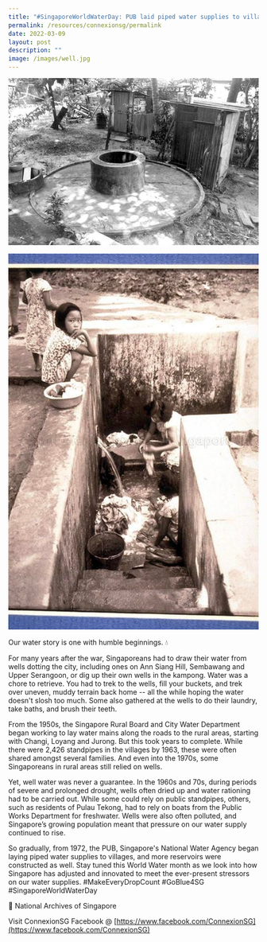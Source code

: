 ```yaml
---
title: "#SingaporeWorldWaterDay: PUB laid piped water supplies to villages"
permalink: /resources/connexionsg/permalink
date: 2022-03-09
layout: post
description: ""
image: /images/well.jpg
---
```

![](/images/well.jpg)

![](/images/well%202.jpg)

Our water story is one with humble beginnings. 💧

For many years after the war, Singaporeans had to draw their water from wells dotting the city, including ones on Ann Siang Hill, Sembawang and Upper Serangoon, or dig up their own wells in the kampong. Water was a chore to retrieve. You had to trek to the wells, fill your buckets, and trek over uneven, muddy terrain back home -- all the while hoping the water doesn't slosh too much. Some also gathered at the wells to do their laundry, take baths, and brush their teeth.

From the 1950s, the Singapore Rural Board and City Water Department began working to lay water mains along the roads to the rural areas, starting with Changi, Loyang and Jurong. But this took years to complete. While there were 2,426 standpipes in the villages by 1963, these were often shared amongst several families. And even into the 1970s, some Singaporeans in rural areas still relied on wells.

Yet, well water was never a guarantee. In the 1960s and 70s, during periods of severe and prolonged drought, wells often dried up and water rationing had to be carried out. While some could rely on public standpipes, others, such as residents of Pulau Tekong, had to rely on boats from the Public Works Department for freshwater. Wells were also often polluted, and Singapore’s growing population meant that pressure on our water supply continued to rise.

So gradually, from 1972, the PUB, Singapore's National Water Agency began laying piped water supplies to villages, and more reservoirs were constructed as well. Stay tuned this World Water month as we look into how Singapore has adjusted and innovated to meet the ever-present stressors on our water supplies. #MakeEveryDropCount #GoBlue4SG #SingaporeWorldWaterDay

📸 National Archives of Singapore

Visit ConnexionSG Facebook @ [https://www.facebook.com/ConnexionSG](https://www.facebook.com/ConnexionSG)